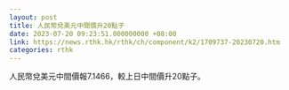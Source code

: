 ```yaml
---
layout: post
title: 人民幣兌美元中間價升20點子
date: 2023-07-20 09:23:51.000000000 +08:00
link: https://news.rthk.hk/rthk/ch/component/k2/1709737-20230720.htm
categories: rthk
---
```


人民幣兌美元中間價報7.1466，較上日中間價升20點子。
